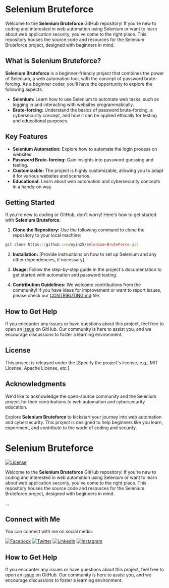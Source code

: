 # Selenium Bruteforce

Welcome to the **Selenium Bruteforce** GitHub repository! If you're new to coding and interested in web automation using Selenium or want to learn about web application security, you've come to the right place. This repository houses the source code and resources for the Selenium Bruteforce project, designed with beginners in mind.

## What is Selenium Bruteforce?

**Selenium Bruteforce** is a beginner-friendly project that combines the power of Selenium, a web automation tool, with the concept of password brute-forcing. As a beginner coder, you'll have the opportunity to explore the following aspects:

- **Selenium:** Learn how to use Selenium to automate web tasks, such as logging in and interacting with websites programmatically.
- **Brute-forcing:** Understand the basics of password brute-forcing, a cybersecurity concept, and how it can be applied ethically for testing and educational purposes.

## Key Features

- **Selenium Automation:** Explore how to automate the login process on websites.
- **Password Brute-forcing:** Gain insights into password guessing and testing.
- **Customizable:** The project is highly customizable, allowing you to adapt it for various websites and scenarios.
- **Educational:** Learn about web automation and cybersecurity concepts in a hands-on way.

## Getting Started

If you're new to coding or GitHub, don't worry! Here's how to get started with **Selenium Bruteforce**:

1. **Clone the Repository:** Use the following command to clone the repository to your local machine:



```ruby
git clone https://github.com/oyin25/Selenium-BruteForce.git
```


2. **Installation:** [Provide instructions on how to set up Selenium and any other dependencies, if necessary]

3. **Usage:** Follow the step-by-step guide in the project's documentation to get started with automation and password testing.

4. **Contribution Guidelines:** We welcome contributions from the community! If you have ideas for improvement or want to report issues, please check our [CONTRIBUTING.md](link-to-CONTRIBUTING.md) file.

## How to Get Help

If you encounter any issues or have questions about this project, feel free to open an [issue](link-to-issues) on GitHub. Our community is here to assist you, and we encourage discussions to foster a learning environment.

## License

This project is released under the [Specify the project's license, e.g., MIT License, Apache License, etc.].

## Acknowledgments

We'd like to acknowledge the open-source community and the Selenium project for their contributions to web automation and cybersecurity education.

Explore **Selenium Bruteforce** to kickstart your journey into web automation and cybersecurity. This project is designed to help beginners like you learn, experiment, and contribute to the world of coding and security.


# Selenium Bruteforce

[![License](https://img.shields.io/badge/License-MIT-blue.svg)](LICENSE)

Welcome to the **Selenium Bruteforce** GitHub repository! If you're new to coding and interested in web automation using Selenium or want to learn about web application security, you've come to the right place. This repository houses the source code and resources for the Selenium Bruteforce project, designed with beginners in mind.

...

## Connect with Me

You can connect with me on social media:

[![Facebook](https://img.icons8.com/color/48/000000/facebook.png)](https://www.facebook.com/mr.Host)
[![Twitter](https://img.icons8.com/color/48/000000/twitter.png)](https://twitter.com/your_twitter_handle)
[![LinkedIn](https://img.icons8.com/color/48/000000/linkedin.png)](https://www.linkedin.com/in/your_linkedin_profile)
[![Instagram](https://img.icons8.com/color/48/000000/instagram.png)](https://www.instagram.com/your_instagram_handle)

## How to Get Help

If you encounter any issues or have questions about this project, feel free to open an [issue](link-to-issues) on GitHub. Our community is here to assist you, and we encourage discussions to foster a learning environment.
